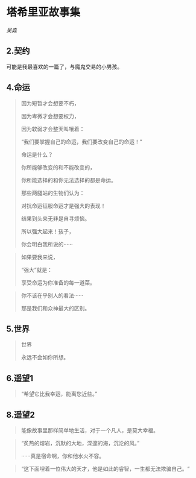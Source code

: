 # 塔希里亚故事集

*吴淼*



## 2.契约

可能是我最喜欢的一篇了，与魔鬼交易的小男孩。



## 4.命运

> 因为短暂才会想要不朽，
>
> 因为卑微才会想要权力，
>
> 因为软弱才会整天叫嚷着：
>
> “我们要掌握自己的命运，我们要改变自己的命运！”
>
> 命运是什么？
>
> 你所能够改变的和不能改变的，
>
> 你所能选择的和你无法选择的都是命运。
>
> 那些两腿站的生物们认为：
>
> 对抗命运征服命运才是强大的表现！
>
> 结果到头来无非是自寻烦恼。
>
> 所以强大起来！孩子，
>
> 你会明白我所说的······

> 如果要我来说，
>
> “强大”就是：
>
> 享受命运为你准备的每一道菜。

> 你不该在乎别人的看法······
>
> 那是我们和众神最大的区别。



## 5.世界

> 世界
>
> 永远不会如你所想。



## 6.遥望1

> “希望它比我幸运，能离您近些。”



## 8.遥望2

> 能像故事里那样简单地生活，对于一个凡人，是莫大幸福。

> “炙热的熔岩，沉默的大地，深邃的海，沉沦的风。”
>
> ······真是宿命啊，你和他水火不容。

> “这下面埋着一位伟大的天才，他是如此的睿智，一生都无法欺骗自己。“

